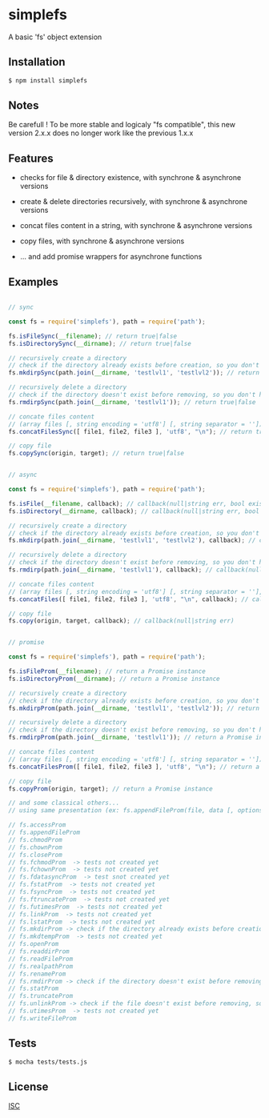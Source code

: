 # simplefs
A basic 'fs' object extension


## Installation

```bash
$ npm install simplefs
```

## Notes

Be carefull ! To be more stable and logicaly "fs compatible", this new version 2.x.x does no longer work like the previous 1.x.x

## Features

  * checks for file & directory existence, with synchrone & asynchrone versions
  * create & delete directories recursively, with synchrone & asynchrone versions
  * concat files content in a string, with synchrone & asynchrone versions
  * copy files, with synchrone & asynchrone versions

  * ... and add promise wrappers for asynchrone functions

## Examples

```js

// sync

const fs = require('simplefs'), path = require('path');

fs.isFileSync(__filename); // return true|false
fs.isDirectorySync(__dirname); // return true|false

// recursively create a directory
// check if the directory already exists before creation, so you don't have to do it
fs.mkdirpSync(path.join(__dirname, 'testlvl1', 'testlvl2')); // return true|false

// recursively delete a directory
// check if the directory doesn't exist before removing, so you don't have to do it
fs.rmdirpSync(path.join(__dirname, 'testlvl1')); // return true|false

// concate files content
// (array files [, string encoding = 'utf8'] [, string separator = ''])
fs.concatFilesSync([ file1, file2, file3 ], 'utf8', "\n"); // return true|false

// copy file
fs.copySync(origin, target); // return true|false

```

```js

// async

const fs = require('simplefs'), path = require('path');

fs.isFile(__filename, callback); // callback(null|string err, bool exists)
fs.isDirectory(__dirname, callback); // callback(null|string err, bool exists)

// recursively create a directory
// check if the directory already exists before creation, so you don't have to do it
fs.mkdirp(path.join(__dirname, 'testlvl1', 'testlvl2'), callback); // callback(null|string err)

// recursively delete a directory
// check if the directory doesn't exist before removing, so you don't have to do it
fs.rmdirp(path.join(__dirname, 'testlvl1'), callback); // callback(null|string err)

// concate files content
// (array files [, string encoding = 'utf8'] [, string separator = ''], callback)
fs.concatFiles([ file1, file2, file3 ], 'utf8', "\n", callback); // callback(null|string err, string content)

// copy file
fs.copy(origin, target, callback); // callback(null|string err)

```

```js

// promise

const fs = require('simplefs'), path = require('path');

fs.isFileProm(__filename); // return a Promise instance
fs.isDirectoryProm(__dirname); // return a Promise instance

// recursively create a directory
// check if the directory already exists before creation, so you don't have to do it
fs.mkdirpProm(path.join(__dirname, 'testlvl1', 'testlvl2')); // return a Promise instance

// recursively delete a directory
// check if the directory doesn't exist before removing, so you don't have to do it
fs.rmdirpProm(path.join(__dirname, 'testlvl1')); // return a Promise instance

// concate files content
// (array files [, string encoding = 'utf8'] [, string separator = ''])
fs.concatFilesProm([ file1, file2, file3 ], 'utf8', "\n"); // return a Promise instance

// copy file
fs.copyProm(origin, target); // return a Promise instance

// and some classical others...
// using same presentation (ex: fs.appendFileProm(file, data [, options]))

// fs.accessProm
// fs.appendFileProm
// fs.chmodProm
// fs.chownProm
// fs.closeProm
// fs.fchmodProm  -> tests not created yet
// fs.fchownProm  -> tests not created yet
// fs.fdatasyncProm  -> test snot created yet
// fs.fstatProm  -> tests not created yet
// fs.fsyncProm  -> tests not created yet
// fs.ftruncateProm  -> tests not created yet
// fs.futimesProm  -> tests not created yet
// fs.linkProm  -> tests not created yet
// fs.lstatProm  -> tests not created yet
// fs.mkdirProm -> check if the directory already exists before creation, so you don't have to do it
// fs.mkdtempProm  -> tests not created yet
// fs.openProm
// fs.readdirProm
// fs.readFileProm 
// fs.realpathProm
// fs.renameProm
// fs.rmdirProm -> check if the directory doesn't exist before removing, so you don't have to do it
// fs.statProm
// fs.truncateProm
// fs.unlinkProm -> check if the file doesn't exist before removing, so you don't have to do it
// fs.utimesProm  -> tests not created yet
// fs.writeFileProm

```

## Tests

```bash
$ mocha tests/tests.js
```

## License

  [ISC](LICENSE)
